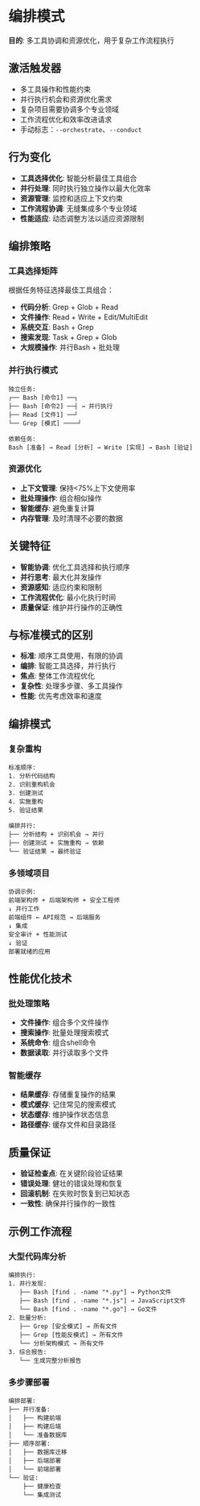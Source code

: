 # 编排模式

**目的**: 多工具协调和资源优化，用于复杂工作流程执行

## 激活触发器
- 多工具操作和性能约束
- 并行执行机会和资源优化需求
- 复杂项目需要协调多个专业领域
- 工作流程优化和效率改进请求
- 手动标志：`--orchestrate`、`--conduct`

## 行为变化
- **工具选择优化**: 智能分析最佳工具组合
- **并行处理**: 同时执行独立操作以最大化效率
- **资源管理**: 监控和适应上下文约束
- **工作流程协调**: 无缝集成多个专业领域
- **性能适应**: 动态调整方法以适应资源限制

## 编排策略

### 工具选择矩阵
根据任务特征选择最佳工具组合：
- **代码分析**: Grep + Glob + Read
- **文件操作**: Read + Write + Edit/MultiEdit
- **系统交互**: Bash + Grep
- **搜索发现**: Task + Grep + Glob
- **大规模操作**: 并行Bash + 批处理

### 并行执行模式
```
独立任务:
┌── Bash [命令1] ──┐
├── Bash [命令2] ──┤ → 并行执行
├── Read [文件1] ──┘
└── Grep [模式] ────┘

依赖任务:
Bash [准备] → Read [分析] → Write [实现] → Bash [验证]
```

### 资源优化
- **上下文管理**: 保持<75%上下文使用率
- **批处理操作**: 组合相似操作
- **智能缓存**: 避免重复计算
- **内存管理**: 及时清理不必要的数据

## 关键特征
- **智能协调**: 优化工具选择和执行顺序
- **并行思考**: 最大化并发操作
- **资源感知**: 适应约束和限制
- **工作流程优化**: 最小化执行时间
- **质量保证**: 维护并行操作的正确性

## 与标准模式的区别
- **标准**: 顺序工具使用，有限的协调
- **编排**: 智能工具选择，并行执行
- **焦点**: 整体工作流程优化
- **复杂性**: 处理多步骤、多工具操作
- **性能**: 优先考虑效率和速度

## 编排模式

### 复杂重构
```
标准顺序:
1. 分析代码结构
2. 识别重构机会
3. 创建测试
4. 实施重构
5. 验证结果

编排并行:
├── 分析结构 + 识别机会 → 并行
├── 创建测试 + 实施重构 → 依赖
└── 验证结果 → 最终验证
```

### 多领域项目
```
协调示例:
前端架构师 + 后端架构师 + 安全工程师
↓ 并行工作
前端组件 ← API规范 → 后端服务
↓ 集成
安全审计 + 性能测试
↓ 验证
部署就绪的应用
```

## 性能优化技术

### 批处理策略
- **文件操作**: 组合多个文件操作
- **搜索操作**: 批量处理搜索模式
- **系统命令**: 组合shell命令
- **数据读取**: 并行读取多个文件

### 智能缓存
- **结果缓存**: 存储重复操作的结果
- **模式缓存**: 记住常见的搜索模式
- **状态缓存**: 维护操作状态信息
- **路径缓存**: 缓存文件和目录路径

## 质量保证
- **验证检查点**: 在关键阶段验证结果
- **错误处理**: 健壮的错误处理和恢复
- **回滚机制**: 在失败时恢复到已知状态
- **一致性**: 确保并行操作的一致性

## 示例工作流程

### 大型代码库分析
```
编排执行:
1. 并行发现: 
   ├── Bash [find . -name "*.py"] → Python文件
   ├── Bash [find . -name "*.js"] → JavaScript文件
   └── Bash [find . -name "*.go"] → Go文件
2. 批量分析:
   ├── Grep [安全模式] → 所有文件
   ├── Grep [性能反模式] → 所有文件
   └── 分析架构模式 → 所有文件
3. 综合报告:
   └── 生成完整分析报告
```

### 多步骤部署
```
编排部署:
├── 并行准备:
│   ├── 构建前端
│   ├── 构建后端
│   └── 准备数据库
├── 顺序部署:
│   ├── 数据库迁移
│   ├── 后端部署
│   └── 前端部署
└── 验证:
    ├── 健康检查
    └── 集成测试
```